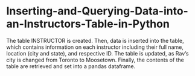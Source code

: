 # Inserting-and-Querying-Data-into-an-Instructors-Table-in-Python
The table INSTRUCTOR is created. Then, data is inserted into the table, which contains information on each instructor including their full name, location (city and state), and respective ID. The table is updated, as Rav’s city is changed from Toronto to Moosetown. Finally, the contents of the table are retrieved and set into a pandas dataframe. 
